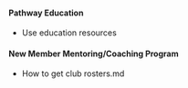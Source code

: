 #### Pathway Education
- Use education resources
#### New Member Mentoring/Coaching Program
- How to get club rosters.md
